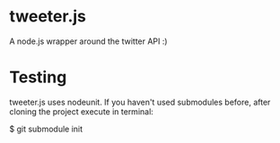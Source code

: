# tweeter.js
A node.js wrapper around the twitter API :)

# Testing
tweeter.js uses nodeunit.  If you haven't used submodules before, after cloning the project execute in terminal:

   $ git submodule init

